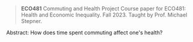 > **ECO481** Commuting and Health Project
Course paper for ECO481: Health and Economic Inequality. Fall 2023. Taught by Prof. Michael Stepner.

Abstract: How does time spent commuting affect one's health?

